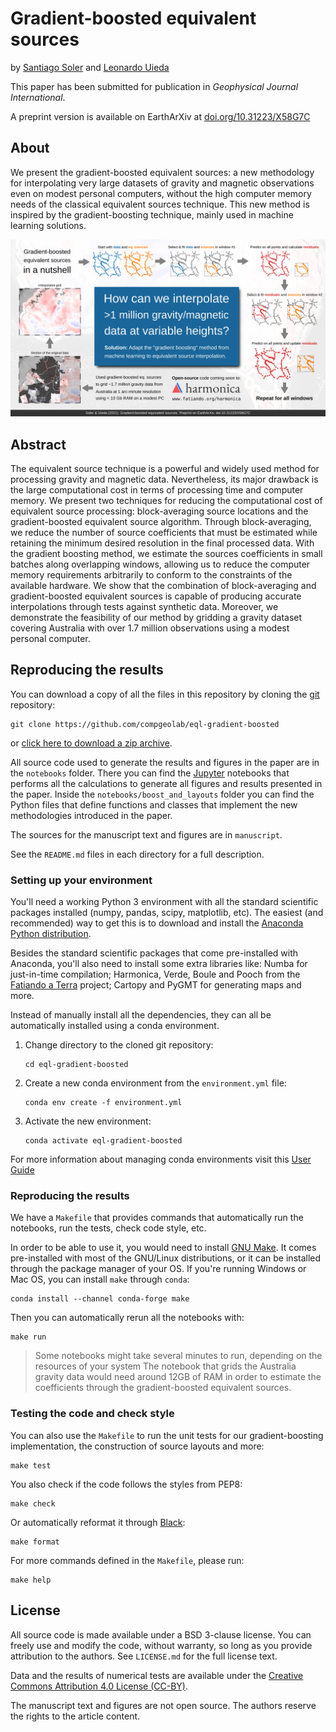 # Gradient-boosted equivalent sources

by
[Santiago Soler](https://santisoler.github.io)
and [Leonardo Uieda](https://leouieda.com)

This paper has been submitted for publication in *Geophysical Journal
International*.

<!-- After publication -->

<!--
This paper has been published in *Geophysical Journal International*.
The version of record

> Soler, S. R. and Uieda, L. (2021).
> Gradient-boosted equivalent sources,
> _Geophysical Journal International_.
> doi: [xx.xxxx/xxxxxx](https://doi.org/xx.xxxx/xxxxxx)

is available online at: [doi.org/xx.xxxx/xxxxxx](https://doi.org/xx.xxxx/xxxxxx)
-->

A preprint version is available on EarthArXiv at [doi.org/10.31223/X58G7C](https://doi.org/10.31223/X58G7C)

<!-- After this repo was made available on figshare or Zenodo -->

<!--
**This repository contains the data and code used to produce all results and figures shown
in the paper.**
An archived version of this repository is available at
[doi.org/xx.xxxxx/xxxxx](https://doi.org/xx.xxxxx/xxxxx)
-->


## About

We present the gradient-boosted equivalent sources: a new methodology for
interpolating very large datasets of gravity and magnetic observations even on
modest personal computers, without the high computer memory needs of the
classical equivalent sources technique.
This new method is inspired by the gradient-boosting technique, mainly used in machine learning solutions.

<!-- Include an abstract figure with caption -->
![](presentations/visual-abstract/visual-abstract.jpg)

## Abstract

The equivalent source technique is a powerful and widely used method for
processing gravity and magnetic data. Nevertheless, its major
drawback is the large computational cost in terms of processing time and
computer memory.
We present two techniques for reducing the computational cost of equivalent
source processing: block-averaging source locations and the
gradient-boosted equivalent source algorithm.
Through block-averaging, we reduce the number of source coefficients that
must be estimated while retaining the minimum desired resolution in the final
processed data.
With the gradient boosting method, we estimate the sources coefficients in
small batches along overlapping windows, allowing us to reduce the computer
memory requirements arbitrarily to conform to the constraints of the
available hardware.
We show that the combination of block-averaging and gradient-boosted
equivalent sources is capable of producing accurate interpolations through
tests against synthetic data.
Moreover, we demonstrate the feasibility of our method by gridding a gravity
dataset covering Australia with over 1.7 million observations using a modest
personal computer.

## Reproducing the results

You can download a copy of all the files in this repository by cloning the
[git](https://git-scm.com/) repository:

    git clone https://github.com/compgeolab/eql-gradient-boosted

or [click here to download a zip archive](https://github.com/compgeolab/eql-gradient-boosted/archive/master.zip).

All source code used to generate the results and figures in the paper are in
the `notebooks` folder. There you can find the [Jupyter](https://jupyter.org/)
notebooks that performs all the calculations to generate all figures and
results presented in the paper.
Inside the `notebooks/boost_and_layouts` folder you can find the Python files
that define functions and classes that implement the new methodologies
introduced in the paper.

The sources for the manuscript text and figures are in `manuscript`.

See the `README.md` files in each directory for a full description.

### Setting up your environment

You'll need a working Python 3 environment with all the standard
scientific packages installed (numpy, pandas, scipy, matplotlib, etc).
The easiest (and recommended) way to get this is to download and install the
[Anaconda Python distribution](https://www.anaconda.com/).

Besides the standard scientific packages that come pre-installed with Anaconda,
you'll also need to install some extra libraries like: Numba for just-in-time
compilation; Harmonica, Verde, Boule and Pooch from the
[Fatiando a Terra](https://www.fatiando.org) project; Cartopy and PyGMT for
generating maps and more.

Instead of manually install all the dependencies, they can all be automatically
installed using a conda environment.

1. Change directory to the cloned git repository:
   ```
   cd eql-gradient-boosted
   ```
2. Create a new conda environment from the `environment.yml` file:
   ```
   conda env create -f environment.yml
   ```
3. Activate the new environment:
   ```
   conda activate eql-gradient-boosted
   ```

For more information about managing conda environments visit this
[User Guide](https://conda.io/docs/user-guide/tasks/manage-environments.html)

### Reproducing the results

We have a `Makefile` that provides commands that automatically run the
notebooks, run the tests, check code style, etc.

In order to be able to use it, you would need to install
[GNU Make](https://www.gnu.org/software/make/).
It comes pre-installed with most of the GNU/Linux distributions, or it can be
installed through the package manager of your OS.
If you're running Windows or Mac OS, you can install `make` through `conda`:

```
conda install --channel conda-forge make
```

Then you can automatically rerun all the notebooks with:

```
make run
```

> Some notebooks might take several minutes to run, depending on the resources
> of your system
> The notebook that grids the Australia gravity data would need around 12GB of
> RAM in order to estimate the coefficients through the gradient-boosted
> equivalent sources.

### Testing the code and check style

You can also use the `Makefile` to run the unit tests for our gradient-boosting
implementation, the construction of source layouts and more:

```
make test
```

You also check if the code follows the styles from PEP8:

```
make check
```

Or automatically reformat it through [Black](https://github.com/psf/black):

```
make format
```

For more commands defined in the `Makefile`, please run:

```
make help
```

## License

All source code is made available under a BSD 3-clause license. You can freely
use and modify the code, without warranty, so long as you provide attribution
to the authors. See `LICENSE.md` for the full license text.

Data and the results of numerical tests are available under the
[Creative Commons Attribution 4.0 License (CC-BY)](https://creativecommons.org/licenses/by/4.0/).

The manuscript text and figures are not open source.
The authors reserve the rights to the article content.

<!-- , which has been accepted for publication in -->
<!-- Geophysical Journal International. -->
